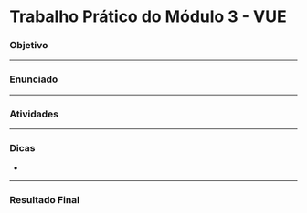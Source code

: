 # Trabalho Prático do Módulo 3 - VUE

### Objetivo



---

### Enunciado



---

### Atividades



---

### Dicas

- 

---

### Resultado Final



